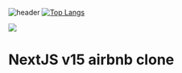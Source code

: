 ![header](https://capsule-render.vercel.app/api?type=rect&color=FF5A5F&height=140&section=header&text=NextJS-v15-airbnb&fontSize=70&desc=airbnb-clone-project&animation=blinking&fontColor=FFFFFF&fontAlignY=50&descAlign=74&descAlignY=73)
[![Top Langs](https://github-readme-stats.vercel.app/api/top-langs/?username=choidy180&layout=compact)](https://github.com/anuraghazra/github-readme-stats)

<img src="https://img.shields.io/badge/Next.js-000000?style=flat-square&logo=Next.js&logoColor=white"/>

# NextJS v15 airbnb clone
